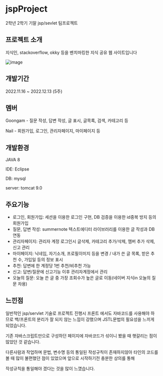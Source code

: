 # jspProject
2학년 2학기 기말 jsp/sevlet 팀프로젝트

## 프로젝트 소개
지식인, stackoverflow, okky 등을 벤치마킹한 지식 공유 웹 사이트입니다

![image](https://user-images.githubusercontent.com/59019137/207514725-c7217d61-c760-4d7b-9fe9-23637217f367.png)



## 개발기간
2022.11.16 ~ 2022.12.13 (5주)


## 멤버
Goongam - 질문 작성, 답변 작성, 글 표시, 글목록, 검색, 카테고리 등 

Nail - 회원가입, 로그인, 관리자페이지, 마이페이지 등 


## 개발환경
JAVA 8

IDE: Eclipse

DB: mysql

server: tomcat 9.0


## 주요기능
- 로그인, 회원가입: 세션을 이용한 로그인 구현, DB 검증을 이용한 id중복 방지 등의 회원가입  
- 질문, 답변 작성: summernote 텍스트에디터 라이브러리를 이용한 글 작성과 DB연동
- 관리자페이지: 관리자 계정 로그인시 글삭제, 카테고리 추가/삭제, 멤버 추가 삭제, 신고 관리
- 마이페이지: 닉네임, 자기소개, 프로필이미지 등을 변경 / 내가 쓴 글 목록, 받은 추천 수, 가입일 등의 정보 표시
- 추천: 답변에 한 계정당 1번 추천/비추천 가능
- 신고: 답변/질문에 신고기능 이후 관리자계정에서 관리
- 오늘의 질문: 오늘 쓴 글 중 가장 조회수가 높은 글로 이동(네이버 지식in 오늘의 질문 차용)


## 느낀점
일반적인 jsp/servlet 기술로 프로젝트 진행시 프론트 에서도 자바코드를 사용해야 하므로 백/프론트의 분리가 잘 되지 않는 느낌이 강했으며
JSTL문법의 필요성을 느끼게 되었습니다.

기존 자바스크립트만으로 구성하던 페이지에 자바코드가 섞이니 봤을 때 햇갈리는 점이 많았던 것 같습니다.

다른사람과 작업하며 문법, 변수명 등의 통일된 작성규칙이 존재하지않아 타인의 코드를 볼 때 많이 불편했던 점이 있었으며 앞으로 시작하기전 충분한 상의를 통해

작성규칙을 통일해야 겠다는 것을 많이 느꼈습니다.
